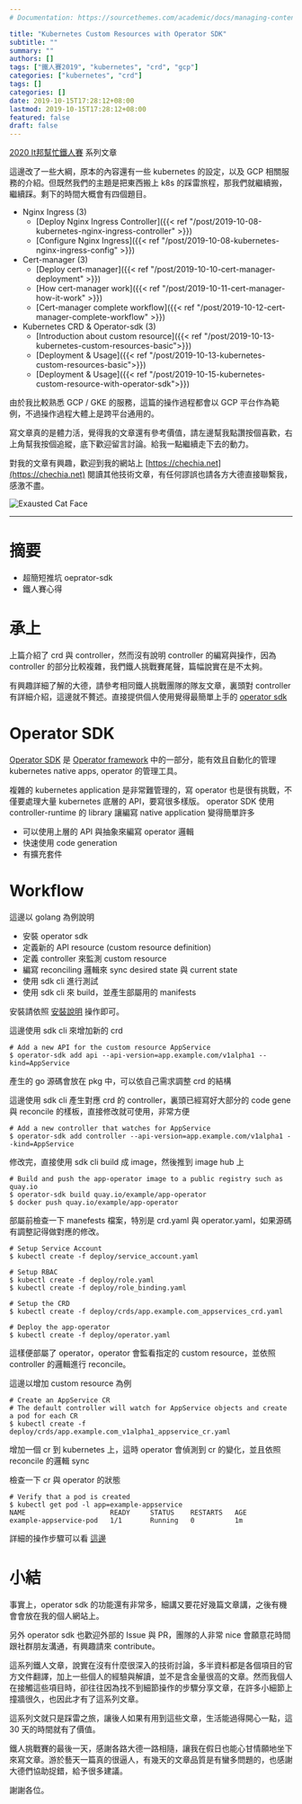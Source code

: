 ```yaml
---
# Documentation: https://sourcethemes.com/academic/docs/managing-content/

title: "Kubernetes Custom Resources with Operator SDK"
subtitle: ""
summary: ""
authors: []
tags: ["鐵人賽2019", "kubernetes", "crd", "gcp"]
categories: ["kubernetes", "crd"]
tags: []
categories: []
date: 2019-10-15T17:28:12+08:00
lastmod: 2019-10-15T17:28:12+08:00
featured: false
draft: false
---
```


[2020 It邦幫忙鐵人賽](https://ithelp.ithome.com.tw/2020ironman) 系列文章

這邊改了一些大綱，原本的內容還有一些 kubernetes 的設定，以及 GCP 相關服務的介紹。但既然我們的主題是把東西搬上 k8s 的踩雷旅程，那我們就繼續搬，繼續踩。剩下的時間大概會有四個題目。

- Nginx Ingress (3)
  - [Deploy Nginx Ingress Controller]({{< ref "/post/2019-10-08-kubernetes-nginx-ingress-controller" >}})
  - [Configure Nginx Ingress]({{< ref "/post/2019-10-08-kubernetes-nginx-ingress-config" >}})
- Cert-manager (3)
  - [Deploy cert-manager]({{< ref "/post/2019-10-10-cert-manager-deployment" >}})
  - [How cert-manager work]({{< ref "/post/2019-10-11-cert-manager-how-it-work" >}})
  - [Cert-manager complete workflow]({{< ref "/post/2019-10-12-cert-manager-complete-workflow" >}})
- Kubernetes CRD & Operator-sdk (3)
  - [Introduction about custom resource]({{< ref "/post/2019-10-13-kubernetes-custom-resources-basic">}})
  - [Deployment & Usage]({{< ref "/post/2019-10-13-kubernetes-custom-resources-basic">}})
  - [Deployment & Usage]({{< ref "/post/2019-10-15-kubernetes-custom-resource-with-operator-sdk">}})

由於我比較熟悉 GCP / GKE 的服務，這篇的操作過程都會以 GCP 平台作為範例，不過操作過程大體上是跨平台通用的。

寫文章真的是體力活，覺得我的文章還有參考價值，請左邊幫我點讚按個喜歡，右上角幫我按個追縱，底下歡迎留言討論。給我一點繼續走下去的動力。

對我的文章有興趣，歡迎到我的網站上 [https://chechia.net](https://chechia.net) 閱讀其他技術文章，有任何謬誤也請各方大德直接聯繫我，感激不盡。

![Exausted Cat Face](https://d32l83enj9u8rg.cloudfront.net/wp-content/uploads/iStock-966846550-cat-overheating-simonkr-1-940x470.jpg)

---

# 摘要

* 超簡短推坑 oeprator-sdk
* 鐵人賽心得

# 承上

上篇介紹了 crd 與 controller，然而沒有說明 controller 的編寫與操作，因為 controller 的部分比較複雜，我們鐵人挑戰賽尾聲，篇幅說實在是不太夠。

有興趣詳細了解的大德，請參考相同鐵人挑戰團隊的隊友文章，裏頭對 controller 有詳細介紹，這邊就不贅述。直接提供個人使用覺得最簡單上手的 [operator sdk](https://github.com/operator-framework/operator-sdk)

# Operator SDK

[Operator SDK](https://github.com/operator-framework/operator-sdk) 是 [Operator framework](https://github.com/operator-framework) 中的一部分，能有效且自動化的管理 kubernetes native apps, operator 的管理工具。

複雜的 kubernetes application 是非常難管理的，寫 operator 也是很有挑戰，不僅要處理大量 kubernetes 底層的 API，要寫很多樣版。 operator SDK 使用 controller-runtime 的 library 讓編寫 native application 變得簡單許多

* 可以使用上層的 API 與抽象來編寫 operator 邏輯
* 快速使用 code generation
* 有擴充套件

# Workflow

這邊以 golang 為例說明

* 安裝 operator sdk
* 定義新的 API resource (custom resource definition)
* 定義 controller 來監測 custom resource
* 編寫 reconciling 邏輯來 sync desired state 與 current state
* 使用 sdk cli 進行測試
* 使用 sdk cli 來 build，並產生部屬用的 manifests

安裝請依照 [安裝說明](https://github.com/operator-framework/operator-sdk/blob/master/doc/user/install-operator-sdk.md) 操作即可。

這邊使用 sdk cli 來增加新的 crd

```
# Add a new API for the custom resource AppService
$ operator-sdk add api --api-version=app.example.com/v1alpha1 --kind=AppService
```

產生的 go 源碼會放在 pkg 中，可以依自己需求調整 crd 的結構

這邊使用 sdk cli 產生對應 crd 的 controller，裏頭已經寫好大部分的 code gene 與 reconcile 的樣板，直接修改就可使用，非常方便

```
# Add a new controller that watches for AppService
$ operator-sdk add controller --api-version=app.example.com/v1alpha1 --kind=AppService
```

修改完，直接使用 sdk cli build 成 image，然後推到 image hub 上

```
# Build and push the app-operator image to a public registry such as quay.io
$ operator-sdk build quay.io/example/app-operator
$ docker push quay.io/example/app-operator
```

部屬前檢查一下 manefests 檔案，特別是 crd.yaml 與 operator.yaml，如果源碼有調整記得做對應的修改。

```
# Setup Service Account
$ kubectl create -f deploy/service_account.yaml

# Setup RBAC
$ kubectl create -f deploy/role.yaml
$ kubectl create -f deploy/role_binding.yaml

# Setup the CRD
$ kubectl create -f deploy/crds/app.example.com_appservices_crd.yaml

# Deploy the app-operator
$ kubectl create -f deploy/operator.yaml
```

這樣便部屬了 operator，operator 會監看指定的 custom resource，並依照 controller 的邏輯進行 reconcile。

這邊以增加 custom resource 為例

```
# Create an AppService CR
# The default controller will watch for AppService objects and create a pod for each CR
$ kubectl create -f deploy/crds/app.example.com_v1alpha1_appservice_cr.yaml
```

增加一個 cr 到 kubernetes 上，這時 operator 會偵測到 cr 的變化，並且依照 reconcile 的邏輯 sync

檢查一下 cr 與 operator 的狀態

```
# Verify that a pod is created
$ kubectl get pod -l app=example-appservice
NAME                     READY     STATUS    RESTARTS   AGE
example-appservice-pod   1/1       Running   0          1m
```

詳細的操作步驟可以看 [這邊](https://github.com/operator-framework/getting-started/blob/master/README.md)

# 小結

事實上，operator sdk 的功能還有非常多，細講又要花好幾篇文章講，之後有機會會放在我的個人網站上。

另外 operator sdk 也歡迎外部的 Issue 與 PR，團隊的人非常 nice 會願意花時間跟社群朋友溝通，有興趣請來 contribute。

這系列鐵人文章，說實在沒有什麼很深入的技術討論，多半資料都是各個項目的官方文件翻譯，加上一些個人的經驗與解讀，並不是含金量很高的文章。然而我個人在接觸這些項目時，卻往往因為找不到細節操作的步驟分享文章，在許多小細節上撞牆很久，也因此才有了這系列文章。

這系列文就只是踩雷之旅，讓後人如果有用到這些文章，生活能過得開心一點，這 30 天的時間就有了價值。

鐵人挑戰賽的最後一天，感謝各路大德一路相隨，讓我在假日也能心甘情願地坐下來寫文章。游於藝天一篇真的很逼人，有幾天的文章品質是有蠻多問題的，也感謝大德們協助捉錯，給予很多建議。

謝謝各位。
